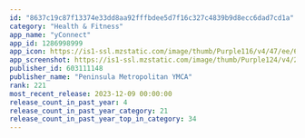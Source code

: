 ```yaml
---
id: "8637c19c87f13374e33dd8aa92fffbdee5d7f16c327c4839b9d8ecc6dad7cd1a"
category: "Health & Fitness"
app_name: "yConnect"
app_id: 1286998999
app_icon: https://is1-ssl.mzstatic.com/image/thumb/Purple116/v4/47/ee/6c/47ee6ce8-19a7-16d0-b6d7-2bdd9365d446/virtuagym-0-1x_U007emarketing-0-5-85-220-0.png/1024x1024bb.png
app_screenshot: https://is1-ssl.mzstatic.com/image/thumb/Purple124/v4/2a/be/2e/2abe2e71-3f35-ab91-94d2-51793d8c4edf/mzl.mpmdxyos.png/1242x2688bb.png
publisher_id: 603111148
publisher_name: "Peninsula Metropolitan YMCA"
rank: 221
most_recent_release: 2023-12-09 00:00:00
release_count_in_past_year: 4
release_count_in_past_year_category: 21
release_count_in_past_year_top_in_category: 34
---
```

